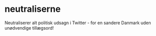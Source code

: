 neutraliserne
=============

Neutraliserer alt politisk udsagn i Twitter - for en sandere Danmark uden unødvendige tillægsord!

